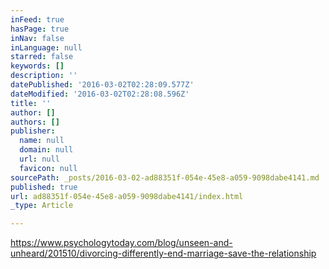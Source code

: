 ```yaml
---
inFeed: true
hasPage: true
inNav: false
inLanguage: null
starred: false
keywords: []
description: ''
datePublished: '2016-03-02T02:28:09.577Z'
dateModified: '2016-03-02T02:28:08.596Z'
title: ''
author: []
authors: []
publisher:
  name: null
  domain: null
  url: null
  favicon: null
sourcePath: _posts/2016-03-02-ad88351f-054e-45e8-a059-9098dabe4141.md
published: true
url: ad88351f-054e-45e8-a059-9098dabe4141/index.html
_type: Article

---
```

https://www.psychologytoday.com/blog/unseen-and-unheard/201510/divorcing-differently-end-marriage-save-the-relationship